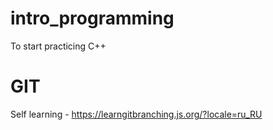 # intro_programming
To start practicing C++


# GIT
Self learning - https://learngitbranching.js.org/?locale=ru_RU
